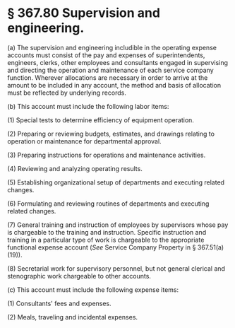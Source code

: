 # § 367.80   Supervision and engineering.

(a) The supervision and engineering includible in the operating expense accounts must consist of the pay and expenses of superintendents, engineers, clerks, other employees and consultants engaged in supervising and directing the operation and maintenance of each service company function. Wherever allocations are necessary in order to arrive at the amount to be included in any account, the method and basis of allocation must be reflected by underlying records.


(b) This account must include the following labor items:


(1) Special tests to determine efficiency of equipment operation.


(2) Preparing or reviewing budgets, estimates, and drawings relating to operation or maintenance for departmental approval.


(3) Preparing instructions for operations and maintenance activities.


(4) Reviewing and analyzing operating results.


(5) Establishing organizational setup of departments and executing related changes.


(6) Formulating and reviewing routines of departments and executing related changes.


(7) General training and instruction of employees by supervisors whose pay is chargeable to the training and instruction. Specific instruction and training in a particular type of work is chargeable to the appropriate functional expense account (*See* Service Company Property in § 367.51(a)(19)).


(8) Secretarial work for supervisory personnel, but not general clerical and stenographic work chargeable to other accounts.


(c) This account must include the following expense items:


(1) Consultants' fees and expenses.


(2) Meals, traveling and incidental expenses.




